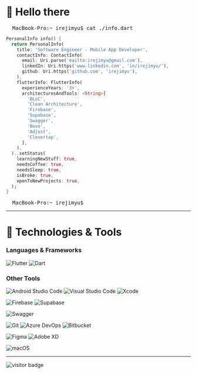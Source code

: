 # 👋 Hello there 
<pre>
  MacBook-Pro:~ irejimyu$ cat ./info.dart
</pre>
```dart
PersonalInfo info() {
  return PersonalInfo(
    title: 'Software Engineer - Mobile App Developer',
    contactInfo: ContactInfo(
      email: Uri.parse('mailto:irejimyu@gmail.com'),
      linkedIn: Uri.https('www.linkedin.com', 'in/irejimyu/'),
      github: Uri.https('github.com', 'irejimyu'),
    ),
    flutterInfo: FlutterInfo(
      experienceYears: '3+',
      architecturesAndTools: <String>[
        'BLoC',
        'Clean Architecture',
        'Firebase',
        'Supabase',
        'Swagger',
        'Boxo',
        'Adjust',
        'Clevertap',
      ],
    ),
  )..setStatus(
    learningNewStuff: true,
    needsCoffee: true,
    needsSleep: true,
    isBroke: true,
    openToNewProjects: true,
  );
}
```
<pre>
  MacBook-Pro:~ irejimyu$
</pre>

---

# 🔧 Technologies & Tools

### Languages & Frameworks
![Flutter](https://img.shields.io/badge/Framework-Flutter-informational?style=flat&logo=flutter&logoColor=white&color=6aa6f8)
![Dart](https://img.shields.io/badge/Language-Dart-informational?style=flat&logo=dart&logoColor=white&color=6aa6f8)

### Other Tools
![Android Studio Code](https://img.shields.io/badge/IDE-Android_Studio_Code-informational?style=flat&logoColor=white&color=6aa6f8&logo=androidstudio)
![Visual Studio Code](https://img.shields.io/badge/IDE-Visual_Studio_Code-informational?style=flat&logoColor=white&color=6aa6f8)
![Xcode](https://img.shields.io/badge/IDE-Xcode-informational?style=flat&logoColor=white&color=6aa6f8&logo=xcode)

![Firebase](https://img.shields.io/badge/BaaS-Firebase-informational?style=flat&logo=firebase&logoColor=white&color=6aa6f8)
![Supabase](https://img.shields.io/badge/BaaS-Supabase-informational?style=flat&logo=supabase&logoColor=white&color=6aa6f8)

![Swagger](https://img.shields.io/badge/API-Supabase-informational?style=flat&logo=swagger&logoColor=white&color=6aa6f8)

![Git](https://img.shields.io/badge/Tools-Git-informational?style=flat&logo=git&logoColor=white&color=6aa6f8)
![Azure DevOps](https://img.shields.io/badge/Tools-Azure_DevOps-informational?style=flat&logoColor=white&color=6aa6f8)
![Bitbucket](https://img.shields.io/badge/Tools-Bitbucket-informational?style=flat&logoColor=white&color=6aa6f8&logo=bitbucket)

![Figma](https://img.shields.io/badge/UI-Figma-informational?style=flat&logoColor=white&color=6aa6f8&logo=figma)
![Adobe XD](https://img.shields.io/badge/UI-Adobe_XD-informational?style=flat&logoColor=white&color=6aa6f8)

![macOS](https://img.shields.io/badge/OS-macOS-informational?style=flat&logoColor=white&color=6aa6f8&logo=apple)

---

![visitor badge](https://visitor-badge.laobi.icu/badge?page_id=irejimyu&right_color=%236aa6f8&left_text=Hello%20Visitors)
